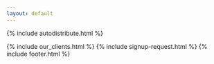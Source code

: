 ```yaml
---
layout: default
---
```


<div class="clearfix"></div>



{% include autodistribute.html %}
   


<div class="clearfix"></div>

{% include our_clients.html %} 
{% include signup-request.html %}
{% include footer.html %}